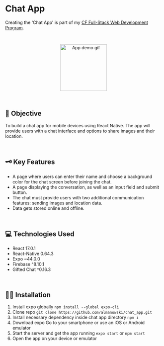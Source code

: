# Chat App
Creating the 'Chat App' is part of my [CF Full-Stack Web Development Program](https://careerfoundry.com/en/courses/become-a-web-developer/).

<p>&nbsp;</p>

<p align="center">
    <img src="./assets/chat_app" alt="App demo gif" width="150"/>
</p>

<p>&nbsp;</p>

## 📝 Objective
To build a chat app for mobile devices using React Native. The app will provide users with a chat interface and options to share images and their location. 

<p>&nbsp;</p>

## 🗝️ Key Features
* A page where users can enter their name and choose a background color for the chat screen before joining the chat. 
* A page displaying the conversation, as well as an input field and submit button.  
* The chat must provide users with two additional communication features: sending images and location data. 
* Data gets stored online and offline.

<p>&nbsp;</p>

## 💻 Technologies Used
* React 17.0.1
* React-Native 0.64.3
* Expo ~44.0.0
* Firebase ^8.10.1
* Gifted Chat ^0.16.3

<p>&nbsp;</p>

## 👩‍💻 Installation

1. Install expo globally `npm install --global expo-cli`
2. Clone repo `git clone https://github.com/almanowski/chat_app.git`
3. Install necessary dependency inside chat app directory `npm i`
4. Download expo Go to your smartphone or use an iOS or Android emulator
5. Start the server and get the app running `expo start` or `npm start`
6. Open the app on your device or emulator